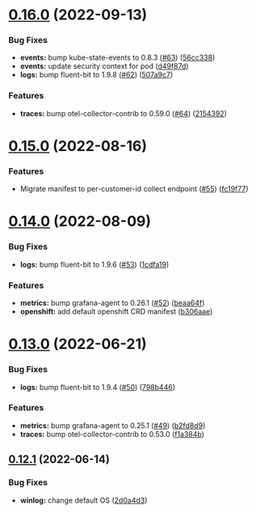 # [0.16.0](https://github.com/observeinc/manifests/compare/v0.15.0...v0.16.0) (2022-09-13)


### Bug Fixes

* **events:** bump kube-state-events to 0.8.3 ([#63](https://github.com/observeinc/manifests/issues/63)) ([56cc338](https://github.com/observeinc/manifests/commit/56cc338328959ddfd0b78a5ca7ce336e2590d3a0))
* **events:** update security context for pod ([d49f87d](https://github.com/observeinc/manifests/commit/d49f87dff3a6e04da8844bbc45700032b8b0a1f3))
* **logs:** bump fluent-bit to 1.9.8 ([#62](https://github.com/observeinc/manifests/issues/62)) ([507a9c7](https://github.com/observeinc/manifests/commit/507a9c75c775ea8a90519c45655154a342e6f564))


### Features

* **traces:** bump otel-collector-contrib to 0.59.0 ([#64](https://github.com/observeinc/manifests/issues/64)) ([2154392](https://github.com/observeinc/manifests/commit/2154392d7c60c728dcae5accc7b1ff33e98ec13f))



# [0.15.0](https://github.com/observeinc/manifests/compare/v0.14.0...v0.15.0) (2022-08-16)


### Features

* Migrate manifest to per-customer-id collect endpoint ([#55](https://github.com/observeinc/manifests/issues/55)) ([fc19f77](https://github.com/observeinc/manifests/commit/fc19f7770d28514bd83209413a2b8e1629127b37))



# [0.14.0](https://github.com/observeinc/manifests/compare/v0.13.0...v0.14.0) (2022-08-09)


### Bug Fixes

* **logs:** bump fluent-bit to 1.9.6 ([#53](https://github.com/observeinc/manifests/issues/53)) ([1cdfa19](https://github.com/observeinc/manifests/commit/1cdfa19ef3271de01f15cc26c4146d21bd4b9bba))


### Features

* **metrics:** bump grafana-agent to 0.26.1 ([#52](https://github.com/observeinc/manifests/issues/52)) ([beaa64f](https://github.com/observeinc/manifests/commit/beaa64f21455746447228307dd4d80a232afe94a))
* **openshift:** add default openshift CRD manifest ([b306aae](https://github.com/observeinc/manifests/commit/b306aae3efedc7f23503fb0660b88775b2574582))



# [0.13.0](https://github.com/observeinc/manifests/compare/v0.12.1...v0.13.0) (2022-06-21)


### Bug Fixes

* **logs:** bump fluent-bit to 1.9.4 ([#50](https://github.com/observeinc/manifests/issues/50)) ([798b446](https://github.com/observeinc/manifests/commit/798b4465addaa5913c95e25a02cf605cd0f59985))


### Features

* **metrics:** bump grafana-agent to 0.25.1 ([#49](https://github.com/observeinc/manifests/issues/49)) ([b2fd8d9](https://github.com/observeinc/manifests/commit/b2fd8d98d237ab2e4f7c702064bdd6c775f5665f))
* **traces:** bump otel-collector-contrib to 0.53.0 ([f1a384b](https://github.com/observeinc/manifests/commit/f1a384b9b9181ac6df3575e0f0a09e518ded3f2c))



## [0.12.1](https://github.com/observeinc/manifests/compare/v0.12.0...v0.12.1) (2022-06-14)


### Bug Fixes

* **winlog:** change default OS ([2d0a4d3](https://github.com/observeinc/manifests/commit/2d0a4d3a8c19bf8b4330914a8856029f127274dd))



